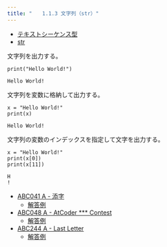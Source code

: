 ```yaml
---
title: "　　1.1.3 文字列（str）"
---
```


* [テキストシーケンス型](https://docs.python.org/ja/3/library/stdtypes.html#text-sequence-type-str)
* [str](https://docs.python.org/ja/3/library/stdtypes.html#str)

文字列を出力する。

```python:サンプルコード
print("Hello World!")
```

```text:実行結果
Hello World!
```

文字列を変数に格納して出力する。

```python:サンプルコード
x = "Hello World!"
print(x)
```

```text:実行結果
Hello World!
```

文字列の変数のインデックスを指定して文字を出力する。

```python:サンプルコード
x = "Hello World!"
print(x[0])
print(x[11])
```

```text:実行結果
H
!
```

- [ABC041 A - 添字](https://atcoder.jp/contests/abc041/tasks/abc041_a)
    - [解答例](https://atcoder.jp/contests/abc041/submissions/14933362)
- [ABC048 A - AtCoder *** Contest](https://atcoder.jp/contests/abc048/tasks/abc048_a)
    - [解答例](https://atcoder.jp/contests/abc048/submissions/14933401)
- [ABC244 A - Last Letter](https://atcoder.jp/contests/abc244/tasks/abc244_a)
    - [解答例](https://atcoder.jp/contests/abc244/submissions/33240504)